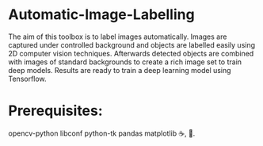 # Automatic-Image-Labelling
The aim of this toolbox is to label images automatically. Images are captured under controlled background and objects are labelled easily using 2D computer vision techniques. Afterwards detected objects are combined with images of standard backgrounds to create a rich image set to train deep models. Results are ready to train a deep learning model using Tensorflow.

# Prerequisites:
opencv-python
libconf
python-tk
pandas
matplotlib
:coffee:, :pizza:.

